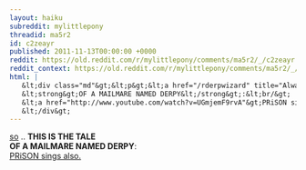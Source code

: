 ```yaml
---
layout: haiku
subreddit: mylittlepony
threadid: ma5r2
id: c2zeayr
published: 2011-11-13T00:00:00 +0000
reddit: https://old.reddit.com/r/mylittlepony/comments/ma5r2/_/c2zeayr
reddit_context: https://old.reddit.com/r/mylittlepony/comments/ma5r2/_/c2zeayr?context=3
html: |
   &lt;div class="md"&gt;&lt;p&gt;&lt;a href="/rderpwizard" title="Always Relevant / Glorious Reprise Is Here / Paper Bag Princess"&gt;&lt;/a&gt; &lt;a href="http://www.reddit.com/r/mylittlepony/comments/kcx04/this_is_the_tale_of_a_mailmare_named_derpy_or/"&gt;so&lt;/a&gt; .. &lt;strong&gt;THIS IS THE TALE&lt;/strong&gt;&lt;br/&gt;
   &lt;strong&gt;OF A MAILMARE NAMED DERPY&lt;/strong&gt;:&lt;br/&gt;
   &lt;a href="http://www.youtube.com/watch?v=UGmjemF9rvA"&gt;PRiSON sings also.&lt;/a&gt;&lt;/p&gt;
   &lt;/div&gt;
---
```


[](/rderpwizard "Always Relevant / Glorious Reprise Is Here / Paper Bag Princess") [so](http://www.reddit.com/r/mylittlepony/comments/kcx04/this_is_the_tale_of_a_mailmare_named_derpy_or/) .. **THIS IS THE TALE**  
**OF A MAILMARE NAMED DERPY**:  
[PRiSON sings also.](http://www.youtube.com/watch?v=UGmjemF9rvA)
